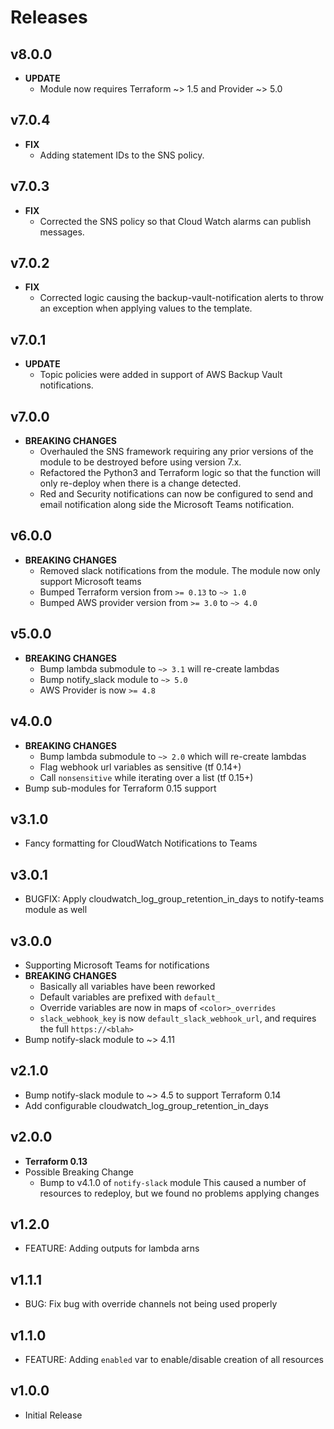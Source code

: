 # Releases

## v8.0.0
- **UPDATE**
  - Module now requires Terraform ~> 1.5 and Provider ~> 5.0

## v7.0.4
- **FIX**
  - Adding statement IDs to the SNS policy.

## v7.0.3
- **FIX**
  - Corrected the SNS policy so that Cloud Watch alarms can publish messages.

## v7.0.2
- **FIX**
  - Corrected logic causing the backup-vault-notification alerts to throw an exception when applying values to the template.

## v7.0.1
- **UPDATE**
  - Topic policies were added in support of AWS Backup Vault notifications.

## v7.0.0
- **BREAKING CHANGES**
  - Overhauled the SNS framework requiring any prior versions of the module to be destroyed before using version 7.x.
  - Refactored the Python3 and Terraform logic so that the function will only re-deploy when there is a change detected.
  - Red and Security notifications can now be configured to send and email notification along side the Microsoft Teams notification.

## v6.0.0

- **BREAKING CHANGES**
  - Removed slack notifications from the module. The module now only support Microsoft teams
  - Bumped Terraform version from `>= 0.13` to `~> 1.0`
  - Bumped AWS provider version from `>= 3.0` to `~> 4.0`

## v5.0.0

- **BREAKING CHANGES**
  - Bump lambda submodule to `~> 3.1` will re-create lambdas
  - Bump notify_slack module to `~> 5.0`
  - AWS Provider is now `>= 4.8`

## v4.0.0

- **BREAKING CHANGES**
  - Bump lambda submodule to `~> 2.0` which will re-create lambdas
  - Flag webhook url variables as sensitive (tf 0.14+)
  - Call `nonsensitive` while iterating over a list (tf 0.15+)
- Bump sub-modules for Terraform 0.15 support

## v3.1.0

- Fancy formatting for CloudWatch Notifications to Teams

## v3.0.1

- BUGFIX: Apply cloudwatch_log_group_retention_in_days to notify-teams module as well

## v3.0.0

- Supporting Microsoft Teams for notifications
- **BREAKING CHANGES**
  - Basically all variables have been reworked
  - Default variables are prefixed with `default_`
  - Override variables are now in maps of `<color>_overrides`
  - `slack_webhook_key` is now `default_slack_webhook_url`, and requires the full `https://<blah>`
- Bump notify-slack module to ~> 4.11

## v2.1.0

- Bump notify-slack module to ~> 4.5 to support Terraform 0.14
- Add configurable cloudwatch_log_group_retention_in_days

## v2.0.0

- **Terraform 0.13**
- Possible Breaking Change
  - Bump to v4.1.0 of `notify-slack` module
    This caused a number of resources to redeploy, but we found no
    problems applying changes

## v1.2.0

- FEATURE: Adding outputs for lambda arns

## v1.1.1

- BUG: Fix bug with override channels not being used properly

## v1.1.0

- FEATURE: Adding `enabled` var to enable/disable creation of all resources

## v1.0.0

- Initial Release
